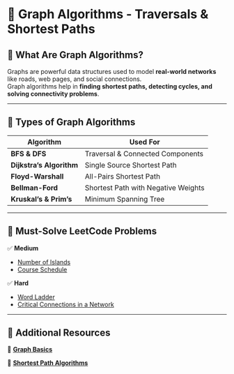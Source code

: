 # 📂 Graph Algorithms - Traversals & Shortest Paths  

## **📌 What Are Graph Algorithms?**  
Graphs are powerful data structures used to model **real-world networks** like roads, web pages, and social connections.  
Graph algorithms help in **finding shortest paths, detecting cycles, and solving connectivity problems**.  

---

## **📌 Types of Graph Algorithms**
| Algorithm  | Used For |
|------------|---------|
| **BFS & DFS** | Traversal & Connected Components |
| **Dijkstra’s Algorithm** | Single Source Shortest Path |
| **Floyd-Warshall** | All-Pairs Shortest Path |
| **Bellman-Ford** | Shortest Path with Negative Weights |
| **Kruskal’s & Prim’s** | Minimum Spanning Tree |

---

## **📌 Must-Solve LeetCode Problems**
✅ **Medium**
- [Number of Islands](https://leetcode.com/problems/number-of-islands/)  
- [Course Schedule](https://leetcode.com/problems/course-schedule/)  

✅ **Hard**
- [Word Ladder](https://leetcode.com/problems/word-ladder/)  
- [Critical Connections in a Network](https://leetcode.com/problems/critical-connections-in-a-network/)  

---

## **📌 Additional Resources**
📜 **[Graph Basics](https://www.geeksforgeeks.org/graph-data-structure-and-algorithms/)**

📜 **[Shortest Path Algorithms](https://www.topcoder.com/thrive/articles/shortest-path-algorithms-dijkstra-floyd-warshall-bellman-ford)**

